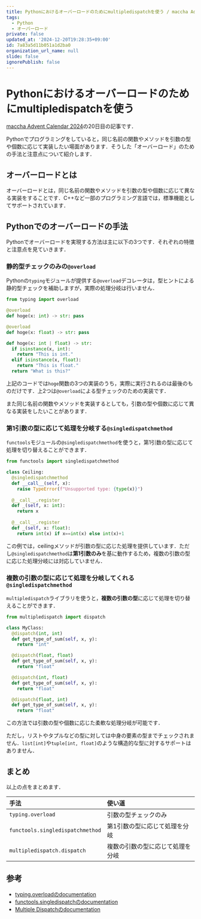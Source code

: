 ```yaml
---
title: Pythonにおけるオーバーロードのためにmultipledispatchを使う / maccha Advent Calendar 2024
tags:
  - Python
  - オーバーロード
private: false
updated_at: '2024-12-20T19:28:35+09:00'
id: 7a83a5d11b051a1d2ba0
organization_url_name: null
slide: false
ignorePublish: false
---
```

# Pythonにおけるオーバーロードのためにmultipledispatchを使う

[maccha Advent Calendar 2024](https://adventar.org/calendars/10199)の20日目の記事です．

Pythonでプログラミングをしていると，同じ名前の関数やメソッドを引数の型や個数に応じて実装したい場面があります．そうした「オーバーロード」のための手法と注意点について紹介します．

## オーバーロードとは

オーバーロードとは，同じ名前の関数やメソッドを引数の型や個数に応じて異なる実装をすることです．C++など一部のプログラミング言語では，標準機能としてサポートされています．

## Pythonでのオーバーロードの手法

Pythonでオーバーロードを実現する方法は主に以下の3つです．それぞれの特徴と注意点を見ていきます．

### 静的型チェックのみの`@overload`

Pythonの`typing`モジュールが提供する`@overload`デコレータは，型ヒントによる静的型チェックを補助しますが，実際の処理分岐は行いません．

```python
from typing import overload

@overload
def hoge(x: int) -> str: pass

@overload
def hoge(x: float) -> str: pass

def hoge(x: int | float) -> str:
  if isinstance(x, int):
    return "This is int."
  elif isinstance(x, float):
    return "This is float."
  return "What is this?"
```

上記のコードでは`hoge`関数の3つの実装のうち，実際に実行されるのは最後のものだけです．上2つは`@overload`による型チェックのための実装です．

また同じ名前の関数やメソッドを実装するとしても，引数の型や個数に応じて異なる実装をしたいことがあります．

### 第1引数の型に応じて処理を分岐する`@singledispatchmethod`

`functools`モジュールの`@singledispatchmethod`を使うと，第1引数の型に応じて処理を切り替えることができます．

```python
from functools import singledispatchmethod

class Ceiling:
  @singledispatchmethod
  def __call__(self, x):
    raise TypeError(f"Unsupported type: {type(x)}")
  
  @__call__.register
  def _(self, x: int):
    return x
    
  @__call__.register
  def _(self, x: float):
    return int(x) if x==int(x) else int(x)+1
```

この例では，ceilingメソッドが引数の型に応じた処理を提供しています．ただし`@singledispatchmethod`は**第1引数のみ**を基に動作するため，複数の引数の型に応じた処理分岐には対応していません．

### 複数の引数の型に応じて処理を分岐してくれる`@singledispatchmethod`

`multipledispatch`ライブラリを使うと，**複数の引数の型**に応じて処理を切り替えることができます．

```python
from multipledispatch import dispatch

class MyClass:
  @dispatch(int, int)
  def get_type_of_sum(self, x, y):
    return "int"

  @dispatch(float, float)
  def get_type_of_sum(self, x, y):
    return "float"

  @dispatch(int, float)
  def get_type_of_sum(self, x, y):
    return "float"

  @dispatch(float, int)
  def get_type_of_sum(self, x, y):
    return "float"
```

この方法では引数の型や個数に応じた柔軟な処理分岐が可能です．

ただし，リストやタプルなどの型に対しては中身の要素の型までチェックされません．`list[int]`や`tuple[int, float]`のような構造的な型に対するサポートはありません．

## まとめ

以上の点をまとめます．

|手法|使い道|
|:---|:---|
|`typing.overload`|引数の型チェックのみ|
|`functools.singledispatchmethod`|第1引数の型に応じて処理を分岐|
|`multipledispatch.dispatch`|複数の引数の型に応じて処理を分岐|

## 参考

- [typing.overloadのdocumentation](https://docs.python.org/ja/3/library/typing.html#typing.overload)
- [functools.singledispatchのdocumentation](https://docs.python.org/ja/3/library/functools.html#functools.singledispatch)
- [Multiple Dispatchのdocumentation](https://multiple-dispatch.readthedocs.io/en/latest/)
